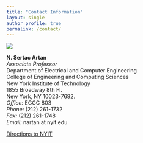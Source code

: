 ```yaml
---
title: "Contact Information"
layout: single
author_profile: true
permalink: /contact/
---
```


![](/assets/images/manhattan_nyit_2014.jpg)


__N. Sertac Artan__<br>
_Associate Professor_<br>
Department of Electrical and Computer Engineering<br>
College of Engineering and Computing Sciences<br>
New York Institute of Technology<br>
1855 Broadway 8th Fl.<br>
New York, NY 10023-7692.<br>
_Office:_ EGGC 803<br>
_Phone:_ (212) 261-1732<br>
_Fax:_ (212) 261-1748<br>
_Email:_ nartan at nyit.edu <br>

[Directions to NYIT](https://www.nyit.edu/nyc/commuting)
